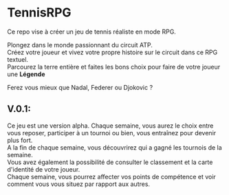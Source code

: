 # TennisRPG

Ce repo vise à créer un jeu de tennis réaliste en mode RPG. 

Plongez dans le monde passionnant du circuit ATP. \
Créez votre joueur et vivez votre propre histoire sur le circuit dans ce RPG textuel. \
Parcourez la terre entière et faites les bons choix pour faire de votre joueur une **Légende**

Ferez vous mieux que Nadal, Federer ou Djokovic ? 

## V.0.1:
Ce jeu est une version alpha.
Chaque semaine, vous aurez le choix entre vous reposer, participer à un tournoi ou bien, vous entraînez pour devenir plus fort.\
A la fin de chaque semaine, vous découvrirez qui a gagné les tournois de la semaine. \
Vous avez également la possibilité de consulter le classement et la carte d'identité de votre joueur. \
Chaque semaine, vous pourrez affecter vos points de compétence et voir comment vous vous situez par rapport aux autres.




